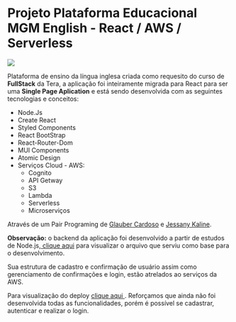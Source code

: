 
# Projeto Plataforma Educacional MGM English - React / AWS / Serverless
 <img src="https://github.com/GlauberCardoso/plataforma-educacional/blob/main/to_readme/mgmReact.gif"></img>
 
 
 Plataforma de ensino da língua inglesa criada como requesito do curso de **FullStack** da Tera, a aplicação foi inteiramente migrada para React para ser uma **Single Page Aplication** e está sendo desenvolvida com as seguintes tecnologias e conceitos:
 - Node.Js
 - Create React 
 - Styled Components
 - React BootStrap
 - React-Router-Dom 
 - MUI Components
 - Atomic Design
 - Serviços Cloud - AWS:
      - Cognito
      - API Getway
      - S3
      - Lambda
      - Serverless
      - Microserviços
      
 
 Através de um Pair Programing de <a href="https://github.com/GlauberCardoso">Glauber Cardoso</a> e <a href="https://github.com/JessanyKaline">Jessany Kaline</a>. 
 
 
 **Observação:** o backend da aplicação foi desenvolvido a partir de estudos de Node.js,<a href="https://github.com/JessanyKaline/projeto-backend-plataforma-educacional"> clique aqui</a> para visualizar o arquivo que serviu como base para o desenvolvimento.
 
Sua estrutura de cadastro e confirmação de usuário assim como gerenciamento de confirmações e login, estão atrelados ao serviços da AWS. 

Para visualização do deploy <a href="http://site-mgm-teste.s3-website-us-east-1.amazonaws.com/"> clique aqui </a>. Reforçamos que ainda não foi desenvolvida todas as funcionalidades, porém é possível se cadastrar, autenticar e realizar o login. 
 
